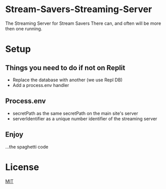 # Stream-Savers-Streaming-Server
The Streaming Server for Stream Savers
There can, and often will be more then one running.

# Setup
## Things you need to do if not on Replit
- Replace the database with another (we use Repl DB)
- Add a process.env handler

## Process.env
- secretPath as the same secretPath on the main site's server
- serverIdentifier as a unique number identifier of the streaming server

## Enjoy
...the spaghetti code

# License
[MIT](https://choosealicense.com/licenses/mit/)
